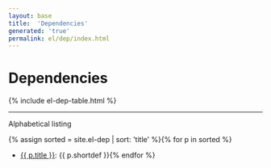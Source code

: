 ```yaml
---
layout: base
title:  'Dependencies'
generated: 'true'
permalink: el/dep/index.html
---
```


# Dependencies

{% include el-dep-table.html %}

----------

Alphabetical listing

{% assign sorted = site.el-dep | sort: 'title' %}{% for p in sorted %}
* [{{ p.title }}](): {{ p.shortdef }}{% endfor %}

